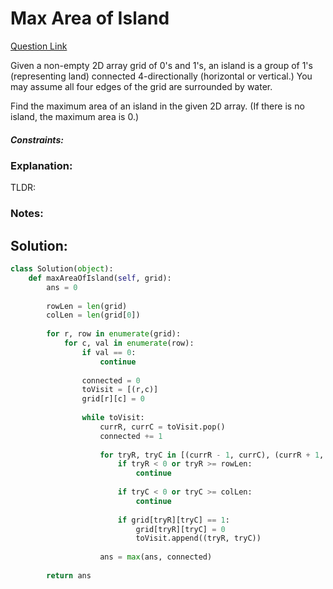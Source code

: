 # Max Area of Island  

[Question Link](https://leetcode.com/problems/max-area-of-island/)  

Given a non-empty 2D array grid of 0's and 1's, an island is a group of 1's (representing land) connected 4-directionally (horizontal or vertical.) You may assume all four edges of the grid are surrounded by water.  

Find the maximum area of an island in the given 2D array. (If there is no island, the maximum area is 0.)  

##### Constraints:

### Explanation:
TLDR: 

### Notes:


## Solution:
```Python
class Solution(object):
    def maxAreaOfIsland(self, grid):
        ans = 0
        
        rowLen = len(grid)
        colLen = len(grid[0])
        
        for r, row in enumerate(grid):
            for c, val in enumerate(row):
                if val == 0:
                    continue
                
                connected = 0
                toVisit = [(r,c)]
                grid[r][c] = 0
                
                while toVisit:
                    currR, currC = toVisit.pop()
                    connected += 1
                    
                    for tryR, tryC in [(currR - 1, currC), (currR + 1, currC), (currR, currC - 1), (currR, currC + 1)]:
                        if tryR < 0 or tryR >= rowLen:
                            continue
                            
                        if tryC < 0 or tryC >= colLen:
                            continue
                            
                        if grid[tryR][tryC] == 1:
                            grid[tryR][tryC] = 0
                            toVisit.append((tryR, tryC))
                            
                    ans = max(ans, connected)
                
        return ans
```